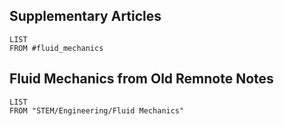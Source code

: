 ## Supplementary Articles
```dataview
LIST
FROM #fluid_mechanics 
```
## Fluid Mechanics from Old Remnote Notes
```dataview
LIST
FROM "STEM/Engineering/Fluid Mechanics"
```
